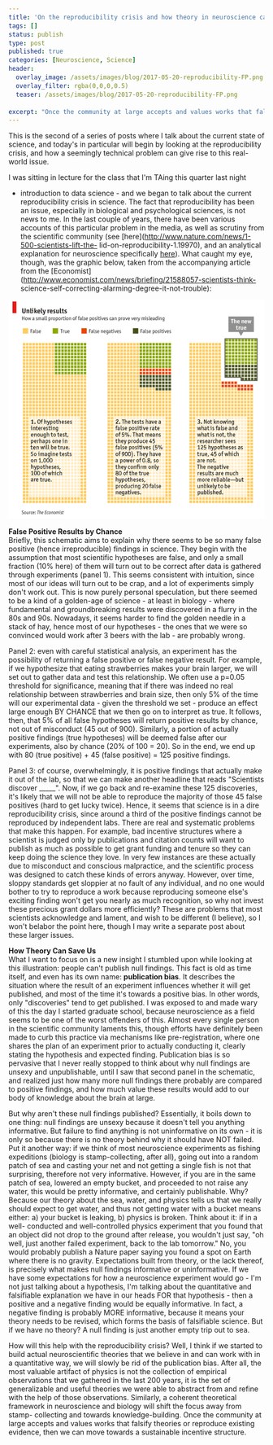 ```yaml
---
title: 'On the reproducibility crisis and how theory in neuroscience can help to avert it. (20/52)'
tags: []
status: publish
type: post
published: true
categories: [Neuroscience, Science]
header:
  overlay_image: /assets/images/blog/2017-05-20-reproducibility-FP.png
  overlay_filter: rgba(0,0,0,0.5)
  teaser: /assets/images/blog/2017-05-20-reproducibility-FP.png

excerpt: "Once the community at large accepts and values works that falsify theories or reproduce existing evidence, then we can move towards a sustainable incentive structure."
---
```

This is the second of a series of posts where I talk about the current state
of science, and today's in particular will begin by looking at the
reproducibility crisis, and how a seemingly technical problem can give rise to
this real-world issue.

I was sitting in lecture for the class that I'm TAing this quarter last night
- introduction to data science - and we began to talk about the current
reproducibility crisis in science. The fact that reproducibility has been an
issue, especially in biological and psychological sciences, is not news to me.
In the last couple of years, there have been various accounts of this
particular problem in the media, as well as scrutiny from the scientific
community (see [here](http://www.nature.com/news/1-500-scientists-lift-the-
lid-on-reproducibility-1.19970), and an analytical explanation for
neuroscience specifically
[here](http://www.nature.com/nrn/journal/v14/n5/abs/nrn3475.html)). What
caught my eye, though, was the graphic below, taken from the accompanying
article from the
[Economist](http://www.economist.com/news/briefing/21588057-scientists-think-
science-self-correcting-alarming-degree-it-not-trouble):

![](/assets/images/blog/2017-05-20-reproducibility-FP.png)

**False Positive Results by Chance**  
Briefly, this schematic aims to explain why there seems to be so many false
positive (hence irreproducible) findings in science. They begin with the
assumption that most scientific hypotheses are false, and only a small
fraction (10% here) of them will turn out to be correct after data is gathered
through experiments (panel 1). This seems consistent with intuition, since
most of our ideas will turn out to be crap, and a lot of experiments simply
don't work out. This is now purely personal speculation, but there seemed to
be a kind of a golden-age of science - at least in biology - where fundamental
and groundbreaking results were discovered in a flurry in the 80s and 90s.
Nowadays, it seems harder to find the golden needle in a stack of hay, hence
most of our hypotheses - the ones that we were so convinced would work after 3
beers with the lab - are probably wrong.

Panel 2: even with careful statistical analysis, an experiment has the
possibility of returning a false positive or false negative result. For
example, if we hypothesize that eating strawberries makes your brain larger,
we will set out to gather data and test this relationship. We often use a
p=0.05 threshold for significance, meaning that if there was indeed no real
relationship between strawberries and brain size, then only 5% of the time
will our experimental data - given the threshold we set - produce an effect
large enough BY CHANCE that we then go on to interpret as true. It follows,
then, that 5% of all false hypotheses will return positive results by chance,
not out of misconduct (45 out of 900). Similarly, a portion of actually
positive findings (true hypotheses) will be deemed false after our
experiments, also by chance (20% of 100 = 20). So in the end, we end up with
80 (true positive) + 45 (false positive) = 125 positive findings.

Panel 3: of course, overwhelmingly, it is positive findings that actually make
it out of the lab, so that we can make another headline that reads "Scientists
discover _____". Now, if we go back and re-examine these 125 discoveries, it's
likely that we will not be able to reproduce the majority of those 45 false
positives (hard to get lucky twice). Hence, it seems that science is in a dire
reproducibility crisis, since around a third of the positive findings cannot
be reproduced by independent labs. There are real and systematic problems that
make this happen. For example, bad incentive structures where a scientist is
judged only by publications and citation counts will want to publish as much
as possible to get grant funding and tenure so they can keep doing the science
they love. In very few instances are these actually due to misconduct and
conscious malpractice, and the scientific process was designed to catch these
kinds of errors anyway. However, over time, sloppy standards get sloppier at
no fault of any individual, and no one would bother to try to reproduce a work
because reproducing someone else's exciting finding won't get you nearly as
much recognition, so why not invest these precious grant dollars more
efficiently? These are problems that most scientists acknowledge and lament,
and wish to be different (I believe), so I won't belabor the point here,
though I may write a separate post about these larger issues.

**How Theory Can Save Us**  
What I want to focus on is a new insight I stumbled upon while looking at this
illustration: people can't publish null findings. This fact is old as time
itself, and even has its own name: **publication bias**. It describes the
situation where the result of an experiment influences whether it will get
published, and most of the time it's towards a positive bias. In other words,
only "discoveries" tend to get published. I was exposed to and made wary of
this the day I started graduate school, because neuroscience as a field seems
to be one of the worst offenders of this. Almost every single person in the
scientific community laments this, though efforts have definitely been made to
curb this practice via mechanisms like pre-registration, where one shares the
plan of an experiment prior to actually conducting it, clearly stating the
hypothesis and expected finding. Publication bias is so pervasive that I never
really stopped to think about why null findings are unsexy and unpublishable,
until I saw that second panel in the schematic, and realized just how many
more null findings there probably are compared to positive findings, and how
much value these results would add to our body of knowledge about the brain at
large.

But why aren't these null findings published? Essentially, it boils down to
one thing: null findings are unsexy because it doesn't tell you anything
informative. But failure to find anything is not uninformative on its own - it
is only so because there is no theory behind why it should have NOT failed.
Put it another way: if we think of most neuroscience experiments as fishing
expeditions (biology is stamp-collecting, after all), going out into a random
patch of sea and casting your net and not getting a single fish is not that
surprising, therefore not very informative. However, if you are in the same
patch of sea, lowered an empty bucket, and proceeded to not raise any water,
this would be pretty informative, and certainly publishable. Why? Because our
theory about the sea, water, and physics tells us that we really should expect
to get water, and thus not getting water with a bucket means either: a) your
bucket is leaking, b) physics is broken. Think about it: if in a well-
conducted and well-controlled physics experiment that you found that an object
did not drop to the ground after release, you wouldn't just say, "oh well,
just another failed experiment, back to the lab tomorrow." No, you would
probably publish a Nature paper saying you found a spot on Earth where there
is no gravity. Expectations built from theory, or the lack thereof, is
precisely what makes null findings informative or uninformative. If we have
some expectations for how a neuroscience experiment would go - I'm not just
talking about a hypothesis, I'm talking about the quantitative and falsifiable
explanation we have in our heads FOR that hypothesis - then a positive and a
negative finding would be equally informative. In fact, a negative finding is
probably MORE informative, because it means your theory needs to be revised,
which forms the basis of falsifiable science. But if we have no theory? A null
finding is just another empty trip out to sea.

How will this help with the reproducibility crisis? Well, I think if we
started to build actual neuroscientific theories that we believe in and can
work with in a quantitative way, we will slowly be rid of the publication
bias. After all, the most valuable artifact of physics is not the collection
of empirical observations that we gathered in the last 200 years, it is the
set of generalizable and useful theories we were able to abstract from and
refine with the help of those observations. Similarly, a coherent theoretical
framework in neuroscience and biology will shift the focus away from stamp-
collecting and towards knowledge-building. Once the community at large accepts
and values works that falsify theories or reproduce existing evidence, then we
can move towards a sustainable incentive structure.
